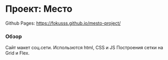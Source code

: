 # Проект: Место

Github Pages: https://fokusss.github.io/mesto-project/

### Обзор

Сайт макет соц.сети.
Использются html, CSS и JS
Построения сетки на Grid и Flex.
